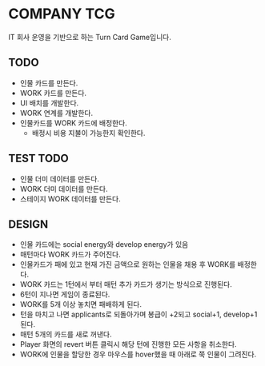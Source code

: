# COMPANY TCG

IT 회사 운영을 기반으로 하는 Turn Card Game입니다.

## TODO

* 인물 카드를 만든다.
* WORK 카드를 만든다.
* UI 배치를 개발한다.
* WORK 연계를 개발한다.
* 인물카드를 WORK 카드에 배정한다.
    * 배정시 비용 지불이 가능한지 확인한다.

## TEST TODO

* 인물 더미 데이터를 만든다.
* WORK 더미 데이터를 만든다.
* 스테이지 WORK 데이터를 만든다.

## DESIGN

* 인물 카드에는 social energy와 develop energy가 있음
* 매턴마다 WORK 카드가 주어진다.
* 인물카드가 패에 있고 현재 가진 금액으로 원하는 인물을 채용 후 WORK를 배정한다.
* WORK 카드는 1턴에서 부터 매턴 추가 카드가 생기는 방식으로 진행된다.
* 6턴이 지나면 게임이 종료된다.
* WORK를 5개 이상 놓치면 패배하게 된다.
* 턴을 마치고 나면 applicants로 되돌아가며 봉급이 +2되고 social+1, develop+1 된다.
* 매턴 5개의 카드를 새로 꺼낸다.
* Player 화면의 revert 버튼 클릭시 해당 턴에 진행한 모든 사항을 취소한다.
* WORK에 인물을 할당한 경우 마우스를 hover했을 때 아래로 쭉 인물이 그려진다.